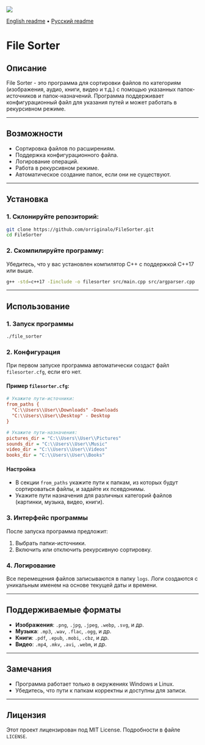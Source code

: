 <img src="https://img.shields.io/github/release/orriginalo/FileSorter"/>

[English readme](https://github.com/orriginalo/FileSorter/blob/main/README.md) • [Русский readme](https://github.com/orriginalo/FileSorter/blob/main/README.ru.md)

# File Sorter

## Описание

File Sorter - это программа для сортировки файлов по категориям (изображения, аудио, книги, видео и т.д.) с помощью указанных папок-источников и папок-назначений. Программа поддерживает конфигурационный файл для указания путей и может работать в рекурсивном режиме.

---

## Возможности

- Сортировка файлов по расширениям.
- Поддержка конфигурационного файла.
- Логирование операций.
- Работа в рекурсивном режиме.
- Автоматическое создание папок, если они не существуют.

---

## Установка

### 1. Склонируйте репозиторий:

```bash
git clone https://github.com/orriginalo/FileSorter.git
cd FileSorter
```

### 2. Скомпилируйте программу:

Убедитесь, что у вас установлен компилятор C++ с поддержкой C++17 или выше.

```bash
g++ -std=c++17 -Iinclude -o filesorter src/main.cpp src/argparser.cpp
```

---

## Использование

### 1. Запуск программы

```bash
./file_sorter
```

### 2. Конфигурация

При первом запуске программа автоматически создаст файл `filesorter.cfg`, если его нет.

#### Пример `filesorter.cfg`:

```cfg
# Укажите пути-источники:
from_paths {
  "C:\\Users\\User\\Downloads" -Downloads
  "C:\\Users\\User\\Desktop" - Desktop
}

# Укажите пути-назначения:
pictures_dir = "C:\\Users\\User\\Pictures"
sounds_dir = "C:\\Users\\User\\Music"
video_dir = "C:\\Users\\User\\Videos"
books_dir = "C:\\Users\\User\\Books"
```

#### Настройка

- В секции `from_paths` укажите пути к папкам, из которых будут сортироваться файлы, и задайте их псевдонимы.
- Укажите пути назначения для различных категорий файлов (картинки, музыка, видео, книги).

### 3. Интерфейс программы

После запуска программа предложит:

1. Выбрать папки-источники.
2. Включить или отключить рекурсивную сортировку.

### 4. Логирование

Все перемещения файлов записываются в папку `logs`. Логи создаются с уникальным именем на основе текущей даты и времени.

---

## Поддерживаемые форматы

- **Изображения**: `.png`, `.jpg`, `.jpeg`, `.webp`, `.svg`, и др.
- **Музыка**: `.mp3`, `.wav`, `.flac`, `.ogg`, и др.
- **Книги**: `.pdf`, `.epub`, `.mobi`, `.cbz`, и др.
- **Видео**: `.mp4`, `.mkv`, `.avi`, `.webm`, и др.

---

## Замечания

- Программа работает только в окружениях Windows и Linux.
- Убедитесь, что пути к папкам корректны и доступны для записи.

---

## Лицензия

Этот проект лицензирован под MIT License. Подробности в файле `LICENSE`.
